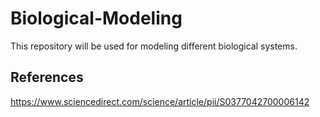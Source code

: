 # Biological-Modeling
This repository will be used for modeling different biological systems.

## References
https://www.sciencedirect.com/science/article/pii/S0377042700006142
